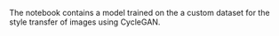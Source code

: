 The notebook contains a model trained on the a custom dataset for the style transfer of images using CycleGAN. 
